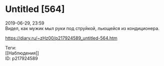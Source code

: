 Untitled [564]
===============

   
 2019-06-29, 23:59   
  Видел, как мужик мыл руки под струйкой, льющейся из кондиционера.   
    
 <https://diary.ru/~zHz00/p217924589_untitled-564.htm>   
   
 Теги:   
 [[Наблюдения]]   
 ID: p217924589